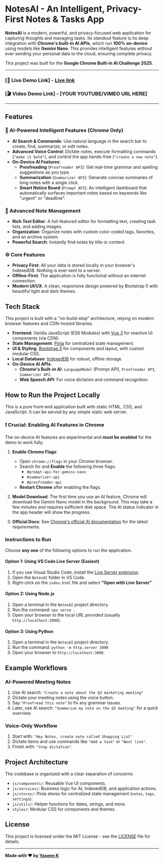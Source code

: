 # NotesAI - An Intelligent, Privacy-First Notes & Tasks App

**NotesAI** is a modern, powerful, and privacy-focused web application for capturing thoughts and managing tasks. Its standout feature is its deep integration with **Chrome's built-in AI APIs**, which run **100% on-device** using models like **Gemini Nano**. This provides intelligent features without ever sending your personal data to the cloud, ensuring complete privacy.

This project was built for the **Google Chrome Built-in AI Challenge 2025**.

---

### **[🚀 Live Demo Link]** - [Live link](https://notesaiweb.netlify.app/)
### **[🎬 Video Demo Link]** - [YOUR YOUTUBE/VIMEO URL HERE]

---

## Features

### 🤖 AI-Powered Intelligent Features (Chrome Only)
- **AI Search & Commands**: Use natural language in the search bar to create, find, summarize, or edit notes.
- **Advanced Voice Control**: Dictate notes, execute formatting commands (`"make it bold"`), and control the app hands-free (`"create a new note"`).
- **On-Device AI Features**:
  - **Proofreading** (`Proofreader API`): Get real-time grammar and spelling suggestions as you type.
  - **Summarization** (`Summarizer API`): Generate concise summaries of long notes with a single click.
  - **Smart Notice Board** (`Prompt API`): An intelligent dashboard that automatically surfaces important notes based on keywords like "urgent" or "deadline".

### 📝 Advanced Note Management
- **Rich Text Editor**: A full-featured editor for formatting text, creating task lists, and adding images.
- **Organization**: Organize notes with custom color-coded tags, favorites, and an archive system.
- **Powerful Search**: Instantly find notes by title or content.

### ⚙️ Core Features
- **Privacy First**: All your data is stored locally in your browser's IndexedDB. Nothing is ever sent to a server.
- **Offline-First**: The application is fully functional without an internet connection.
- **Modern UI/UX**: A clean, responsive design powered by Bootstrap 5 with beautiful light and dark themes.

## Tech Stack

This project is built with a "no-build-step" architecture, relying on modern browser features and CDN-hosted libraries.

- **Frontend**: Vanilla JavaScript (ES6 Modules) with [Vue 3](https://vuejs.org/) for reactive UI components (via CDN).
- **State Management**: [Pinia](https://pinia.vuejs.org/) for centralized state management.
- **UI & Styling**: [Bootstrap 5](https://getbootstrap.com/) for components and layout, with custom modular CSS.
- **Local Database**: [IndexedDB](https://developer.mozilla.org/en-US/docs/Web/API/IndexedDB_API) for robust, offline storage.
- **On-Device AI APIs**:
  - **Chrome's Built-in AI**: `LanguageModel` (Prompt API), `Proofreader API`, `Summarizer API`.
  - **Web Speech API**: For voice dictation and command recognition.

## How to Run the Project Locally

This is a pure front-end application built with static HTML, CSS, and JavaScript. It can be served by any simple static web server.

### **❗️ Crucial: Enabling AI Features in Chrome**
The on-device AI features are experimental and **must be enabled** for the demo to work fully.

1.  **Enable Chrome Flags**:
    -   Open `chrome://flags` in your Chrome browser.
    -   Search for and **Enable** the following three flags:
        -   `#prompt-api-for-gemini-nano`
        -   `#summarizer-api`
        -   `#proofreader-api`
    -   **Restart Chrome** after enabling the flags.

2.  **Model Download**: The first time you use an AI feature, Chrome will download the Gemini Nano model in the background. This may take a few minutes and requires sufficient disk space. The AI status indicator in the app header will show the progress.

3.  **Official Docs**: See [Chrome's official AI documentation](https://developer.chrome.com/docs/ai/built-in) for the latest requirements.

### **Instructions to Run**

Choose **any one** of the following options to run the application.

#### **Option 1: Using VS Code Live Server (Easiest)**
1.  If you use Visual Studio Code, install the [Live Server extension](https://marketplace.visualstudio.com/items?itemName=ritwickdey.LiveServer).
2.  Open the `NotesAI` folder in VS Code.
3.  Right-click on the `index.html` file and select **"Open with Live Server"**.

#### **Option 2: Using Node.js**
1.  Open a terminal in the `NotesAI` project directory.
2.  Run the command: `npx serve .`
3.  Open your browser to the local URL provided (usually `http://localhost:3000`).

#### **Option 3: Using Python**
1.  Open a terminal in the `NotesAI` project directory.
2.  Run the command: `python -m http.server 3000`
3.  Open your browser to `http://localhost:3000`.

## Example Workflows

### AI-Powered Meeting Notes
1.  Use AI search: `"Create a note about the Q3 marketing meeting"`
2.  Dictate your meeting notes using the voice button.
3.  Say `"Proofread this note"` to fix any grammar issues.
4.  Later, use AI search: `"Summarize my note on the Q3 meeting"` for a quick overview.

### Voice-Only Workflow
1.  Start with: `"Hey Notes, create note called Shopping List"`
2.  Dictate items and use commands like `"Add a task"` or `"Next line"`.
3.  Finish with: `"Stop dictation"`.

## Project Architecture
The codebase is organized with a clear separation of concerns:
-   `js/components/`: Reusable Vue UI components.
-   `js/services/`: Business logic for AI, IndexedDB, and application actions.
-   `js/stores/`: Pinia stores for centralized state management (`notes`, `tags`, `settings`).
-   `js/utils/`: Helper functions for dates, strings, and more.
-   `styles/`: Modular CSS for components and themes.

## License
This project is licensed under the MIT License - see the [LICENSE](LICENSE) file for details.

---
**Made with ❤️ by [Yaseen K](https://github.com/yazz0dev)**